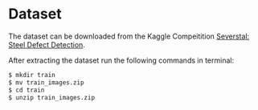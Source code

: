 # Dataset

The dataset can be downloaded from the Kaggle Compeitition [Severstal: Steel Defect Detection](https://www.kaggle.com/c/severstal-steel-defect-detection).

After extracting the dataset run the following commands in terminal:

```bash
$ mkdir train
$ mv train_images.zip 
$ cd train
$ unzip train_images.zip
```